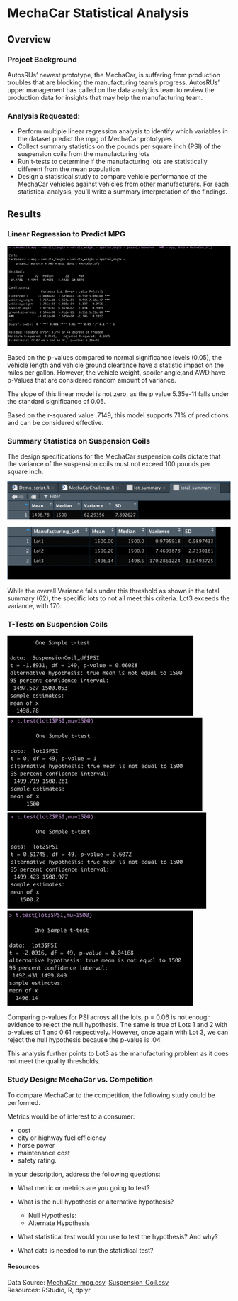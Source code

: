 # MechaCar Statistical Analysis

## Overview
### Project Background
AutosRUs’ newest prototype, the MechaCar, is suffering from production troubles that are blocking the manufacturing team’s progress. AutosRUs’ upper management has called on the data analytics team to review the production data for insights that may help the manufacturing team.

### Analysis Requested:
- Perform multiple linear regression analysis to identify which variables in the dataset predict the mpg of MechaCar prototypes
- Collect summary statistics on the pounds per square inch (PSI) of the suspension coils from the manufacturing lots
- Run t-tests to determine if the manufacturing lots are statistically different from the mean population
- Design a statistical study to compare vehicle performance of the MechaCar vehicles against vehicles from other manufacturers. For each statistical analysis, you’ll write a summary interpretation of the findings.

## Results
### Linear Regression to Predict MPG
![Image_1](Images/Deliverable_1_Result.png)

Based on the p-values compared to normal significance levels (0.05), the vehicle length and vehicle ground clearance have a statistic impact on the miles per gallon. However, the vehicle weight, spoiler angle,and AWD have p-Values that are considered random amount of variance.

The slope of this linear model is not zero, as the p value 5.35e-11 falls under the standard significance of 0.05.

Based on the r-squared value .7149, this model supports 71% of predictions and can be considered effective. 

### Summary Statistics on Suspension Coils

The design specifications for the MechaCar suspension coils dictate that the variance of the suspension coils must not exceed 100 pounds per square inch. 

![Image_2](Images/Deliverable_2_1_Total_Summary.png)


![Image_3](Images/Deliverable_2_2_Lot_Summary.png)

While the overall Variance falls under this threshold as shown in the total summary (62), the specific lots to not all meet this criteria. Lot3 exceeds the variance, with 170. 

### T-Tests on Suspension Coils

![Image_4](Images/Deliverable_3_1_T_Test.png)
<br> ![Image_5](Images/Deliverable_3_2_T_Test_Lot_1.png)
<br> ![Image_6](Images/Deliverable_3_3_T_Test_Lot_2.png)
<br> ![Image_7](Images/Deliverable_3_4_T_Test_Lot_3.png)

Comparing p-values for PSI across all the lots, p = 0.06 is not enough evidence to reject the null hypothesis. The same is true of Lots 1 and 2 with p-values of 1 and 0.61 respectively. However, once again with Lot 3, we can reject the null hypothesis because the p-value is .04.

This analysis further points to Lot3 as the manufacturing problem as it does not meet the quality thresholds.

### Study Design: MechaCar vs. Competition

To compare MechaCar to the competition, the following study could be performed. 

Metrics would be of interest to a consumer: 
- cost 
- city or highway fuel efficiency
- horse power
- maintenance cost  
- safety rating.

In your description, address the following questions:
- What metric or metrics are you going to test?

- What is the null hypothesis or alternative hypothesis?
  - Null Hypothesis:
  - Alternate Hypothesis
 
- What statistical test would you use to test the hypothesis? And why?

- What data is needed to run the statistical test?

#### Resources
Data Source: [MechaCar_mpg.csv](Resources/MechaCar_mpg.csv), [Suspension_Coil.csv](Resources/Suspension_Coil.csv)
<br> Resources: RStudio, R, dplyr
